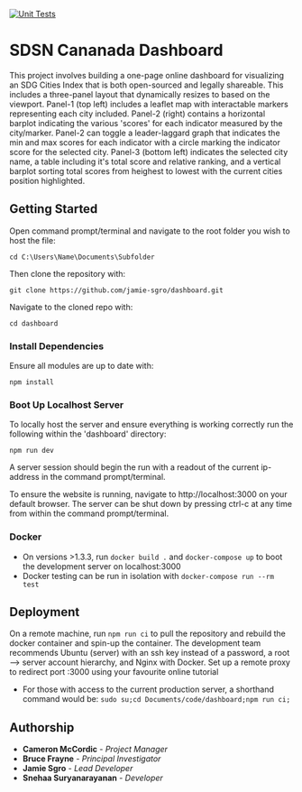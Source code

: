 [![Unit Tests](https://github.com/jamie-sgro/dashboard/actions/workflows/unit_tests.yml/badge.svg)](https://github.com/jamie-sgro/dashboard/actions/workflows/unit_tests.yml)

# SDSN Cananada Dashboard

This project involves building a one-page online dashboard for visualizing an SDG Cities Index that is both open-sourced and legally shareable. This includes a three-panel layout that dynamically resizes to based on the viewport. Panel-1 (top left) includes a leaflet map with interactable markers representing each city included. Panel-2 (right) contains a horizontal barplot indicating the various 'scores' for each indicator measured by the city/marker. Panel-2 can toggle a leader-laggard graph that indicates the min and max scores for each indicator with a circle marking the indicator score for the selected city. Panel-3 (bottom left) indicates the selected city name, a table including it's total score and relative ranking, and a vertical barplot sorting total scores from heighest to lowest with the current cities position highlighted.

## Getting Started

Open command prompt/terminal and navigate to the root folder you wish to host the file:
````
cd C:\Users\Name\Documents\Subfolder
````
Then clone the repository with:
````
git clone https://github.com/jamie-sgro/dashboard.git
````
Navigate to the cloned repo with:
````
cd dashboard
````

### Install Dependencies

Ensure all modules are up to date with:
````
npm install
````

### Boot Up Localhost Server

To locally host the server and ensure everything is working correctly run the following within the 'dashboard' directory:
````
npm run dev
````
A server session should begin the run with a readout of the current ip-address in the command prompt/terminal.

To ensure the website is running, navigate to http://localhost:3000 on your default browser. The server can be shut down by pressing ctrl-c at any time from within the command prompt/terminal.

### Docker

- On versions >1.3.3, run `docker build .` and `docker-compose up` to boot the development server on localhost:3000
- Docker testing can be run in isolation with `docker-compose run --rm test`

## Deployment

On a remote machine, run `npm run ci` to pull the repository and rebuild the docker container and spin-up the container. The development team recommends Ubuntu (server) with an ssh key instead of a password, a root --> server account hierarchy, and Nginx with Docker. Set up a remote proxy to redirect port :3000 using your favourite online tutorial
- For those with access to the current production server, a shorthand command would be:
  `sudo su;cd Documents/code/dashboard;npm run ci;`

## Authorship
* **Cameron McCordic** - *Project Manager*
* **Bruce Frayne** - *Principal Investigator*
* **Jamie Sgro** - *Lead Developer*
* **Snehaa Suryanarayanan** - *Developer*
